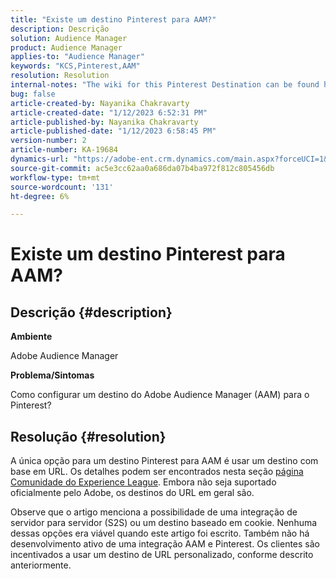 ```yaml
---
title: "Existe um destino Pinterest para AAM?"
description: Descrição
solution: Audience Manager
product: Audience Manager
applies-to: "Audience Manager"
keywords: "KCS,Pinterest,AAM"
resolution: Resolution
internal-notes: "The wiki for this Pinterest Destination can be found here: https://wiki.corp.adobe.com/display/MCPI/Pinterest+-+AAM+Destination+-+IN+DEVELOPMENT"
bug: false
article-created-by: Nayanika Chakravarty
article-created-date: "1/12/2023 6:52:31 PM"
article-published-by: Nayanika Chakravarty
article-published-date: "1/12/2023 6:58:45 PM"
version-number: 2
article-number: KA-19684
dynamics-url: "https://adobe-ent.crm.dynamics.com/main.aspx?forceUCI=1&pagetype=entityrecord&etn=knowledgearticle&id=44979c3e-aa92-ed11-aad1-6045bd006c82"
source-git-commit: ac5e3cc62aa0a686da07b4ba972f812c805456db
workflow-type: tm+mt
source-wordcount: '131'
ht-degree: 6%

---
```


# Existe um destino Pinterest para AAM?

## Descrição {#description}


<b>Ambiente</b>

Adobe Audience Manager

<b>Problema/Sintomas</b>

Como configurar um destino do Adobe Audience Manager (AAM) para o Pinterest?


## Resolução {#resolution}


A única opção para um destino Pinterest para AAM é usar um destino com base em URL. Os detalhes podem ser encontrados nesta seção [página Comunidade do Experience League](https://experienceleaguecommunities.adobe.com/t5/adobe-audience-manager-questions/pinterest-destination/td-p/434687). Embora não seja suportado oficialmente pelo Adobe, os destinos do URL em geral são.

Observe que o artigo menciona a possibilidade de uma integração de servidor para servidor (S2S) ou um destino baseado em cookie. Nenhuma dessas opções era viável quando este artigo foi escrito. Também não há desenvolvimento ativo de uma integração AAM e Pinterest. Os clientes são incentivados a usar um destino de URL personalizado, conforme descrito anteriormente.
